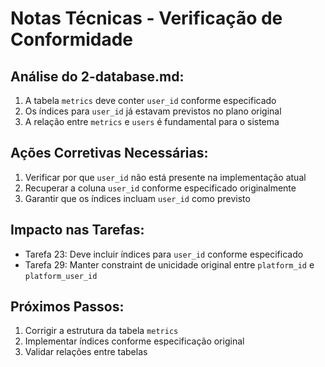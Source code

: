 # Notas Técnicas - Verificação de Conformidade

## Análise do 2-database.md:
1. A tabela `metrics` deve conter `user_id` conforme especificado
2. Os índices para `user_id` já estavam previstos no plano original
3. A relação entre `metrics` e `users` é fundamental para o sistema

## Ações Corretivas Necessárias:
1. Verificar por que `user_id` não está presente na implementação atual
2. Recuperar a coluna `user_id` conforme especificado originalmente
3. Garantir que os índices incluam `user_id` como previsto

## Impacto nas Tarefas:
- Tarefa 23: Deve incluir índices para `user_id` conforme especificado
- Tarefa 29: Manter constraint de unicidade original entre `platform_id` e `platform_user_id`

## Próximos Passos:
1. Corrigir a estrutura da tabela `metrics`
2. Implementar índices conforme especificação original
3. Validar relações entre tabelas